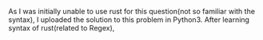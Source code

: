 As I was initially unable to use rust for this question(not so familiar with the syntax), I uploaded the solution to this problem in Python3.
 After learning syntax of rust(related to Regex), 
 
